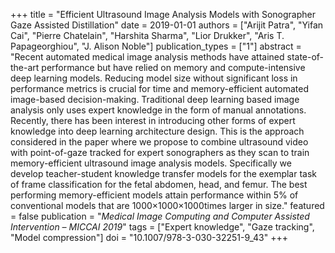 +++
title = "Efficient Ultrasound Image Analysis Models with Sonographer Gaze Assisted Distillation"
date = 2019-01-01
authors = ["Arijit Patra", "Yifan Cai", "Pierre Chatelain", "Harshita Sharma", "Lior Drukker", "Aris T. Papageorghiou", "J. Alison Noble"]
publication_types = ["1"]
abstract = "Recent automated medical image analysis methods have attained state-of-the-art performance but have relied on memory and compute-intensive deep learning models. Reducing model size without significant loss in performance metrics is crucial for time and memory-efficient automated image-based decision-making. Traditional deep learning based image analysis only uses expert knowledge in the form of manual annotations. Recently, there has been interest in introducing other forms of expert knowledge into deep learning architecture design. This is the approach considered in the paper where we propose to combine ultrasound video with point-of-gaze tracked for expert sonographers as they scan to train memory-efficient ultrasound image analysis models. Specifically we develop teacher-student knowledge transfer models for the exemplar task of frame classification for the fetal abdomen, head, and femur. The best performing memory-efficient models attain performance within 5% of conventional models that are 1000×1000×1000times  larger in size."
featured = false
publication = "*Medical Image Computing and Computer Assisted Intervention – MICCAI 2019*"
tags = ["Expert knowledge", "Gaze tracking", "Model compression"]
doi = "10.1007/978-3-030-32251-9_43"
+++

